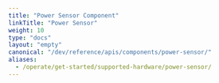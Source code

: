 ```yaml
---
title: "Power Sensor Component"
linkTitle: "Power Sensor"
weight: 10
type: "docs"
layout: "empty"
canonical: "/dev/reference/apis/components/power-sensor/"
aliases:
  - /operate/get-started/supported-hardware/power-sensor/
---
```

